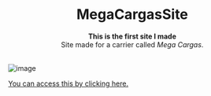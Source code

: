 <h1 align="center"> MegaCargasSite </h1>

<div align="center"> <strong>This is the first site I made</strong> </div>

<div align="center">Site made for a carrier called <em>Mega Cargas</em>. </div>

<br>

![image](https://user-images.githubusercontent.com/83225183/148437538-d53e8609-07cf-43f2-b85d-60f48b6230dd.png)

<a href="https://www.megacargas.com.br" target="_blank"> You can access this by clicking here. </a>
